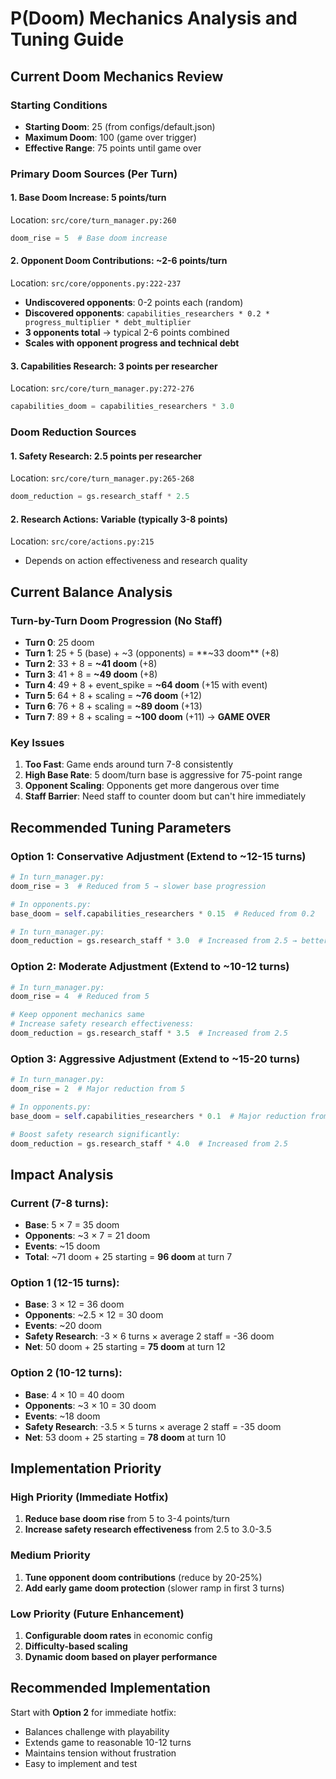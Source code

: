 # P(Doom) Mechanics Analysis and Tuning Guide

## Current Doom Mechanics Review

### Starting Conditions
- **Starting Doom**: 25 (from configs/default.json)
- **Maximum Doom**: 100 (game over trigger)
- **Effective Range**: 75 points until game over

### Primary Doom Sources (Per Turn)

#### 1. Base Doom Increase: **5 points/turn**
Location: `src/core/turn_manager.py:260`
```python
doom_rise = 5  # Base doom increase
```

#### 2. Opponent Doom Contributions: **~2-6 points/turn**
Location: `src/core/opponents.py:222-237`
- **Undiscovered opponents**: 0-2 points each (random)
- **Discovered opponents**: `capabilities_researchers * 0.2 * progress_multiplier * debt_multiplier`
- **3 opponents total** → typical 2-6 points combined
- **Scales with opponent progress and technical debt**

#### 3. Capabilities Research: **3 points per researcher**
Location: `src/core/turn_manager.py:272-276`
```python
capabilities_doom = capabilities_researchers * 3.0
```

### Doom Reduction Sources

#### 1. Safety Research: **2.5 points per researcher**
Location: `src/core/turn_manager.py:265-268`
```python
doom_reduction = gs.research_staff * 2.5
```

#### 2. Research Actions: **Variable (typically 3-8 points)**
Location: `src/core/actions.py:215`
- Depends on action effectiveness and research quality

## Current Balance Analysis

### Turn-by-Turn Doom Progression (No Staff)
- **Turn 0**: 25 doom
- **Turn 1**: 25 + 5 (base) + ~3 (opponents) = **~33 doom** (+8)
- **Turn 2**: 33 + 8 = **~41 doom** (+8)
- **Turn 3**: 41 + 8 = **~49 doom** (+8)
- **Turn 4**: 49 + 8 + event_spike = **~64 doom** (+15 with event)
- **Turn 5**: 64 + 8 + scaling = **~76 doom** (+12)
- **Turn 6**: 76 + 8 + scaling = **~89 doom** (+13)
- **Turn 7**: 89 + 8 + scaling = **~100 doom** (+11) → **GAME OVER**

### Key Issues
1. **Too Fast**: Game ends around turn 7-8 consistently
2. **High Base Rate**: 5 doom/turn base is aggressive for 75-point range
3. **Opponent Scaling**: Opponents get more dangerous over time
4. **Staff Barrier**: Need staff to counter doom but can't hire immediately

## Recommended Tuning Parameters

### Option 1: Conservative Adjustment (Extend to ~12-15 turns)
```python
# In turn_manager.py:
doom_rise = 3  # Reduced from 5 → slower base progression

# In opponents.py:
base_doom = self.capabilities_researchers * 0.15  # Reduced from 0.2

# In turn_manager.py:
doom_reduction = gs.research_staff * 3.0  # Increased from 2.5 → better payoff
```

### Option 2: Moderate Adjustment (Extend to ~10-12 turns)
```python
# In turn_manager.py:
doom_rise = 4  # Reduced from 5

# Keep opponent mechanics same
# Increase safety research effectiveness:
doom_reduction = gs.research_staff * 3.5  # Increased from 2.5
```

### Option 3: Aggressive Adjustment (Extend to ~15-20 turns)
```python
# In turn_manager.py:
doom_rise = 2  # Major reduction from 5

# In opponents.py:
base_doom = self.capabilities_researchers * 0.1  # Major reduction from 0.2

# Boost safety research significantly:
doom_reduction = gs.research_staff * 4.0  # Increased from 2.5
```

## Impact Analysis

### Current (7-8 turns):
- **Base**: 5 × 7 = 35 doom
- **Opponents**: ~3 × 7 = 21 doom  
- **Events**: ~15 doom
- **Total**: ~71 doom + 25 starting = **96 doom** at turn 7

### Option 1 (12-15 turns):
- **Base**: 3 × 12 = 36 doom
- **Opponents**: ~2.5 × 12 = 30 doom
- **Events**: ~20 doom
- **Safety Research**: -3 × 6 turns × average 2 staff = -36 doom
- **Net**: 50 doom + 25 starting = **75 doom** at turn 12

### Option 2 (10-12 turns):
- **Base**: 4 × 10 = 40 doom
- **Opponents**: ~3 × 10 = 30 doom  
- **Events**: ~18 doom
- **Safety Research**: -3.5 × 5 turns × average 2 staff = -35 doom
- **Net**: 53 doom + 25 starting = **78 doom** at turn 10

## Implementation Priority

### High Priority (Immediate Hotfix)
1. **Reduce base doom rise** from 5 to 3-4 points/turn
2. **Increase safety research effectiveness** from 2.5 to 3.0-3.5

### Medium Priority  
1. **Tune opponent doom contributions** (reduce by 20-25%)
2. **Add early game doom protection** (slower ramp in first 3 turns)

### Low Priority (Future Enhancement)
1. **Configurable doom rates** in economic config
2. **Difficulty-based scaling** 
3. **Dynamic doom based on player performance**

## Recommended Implementation

Start with **Option 2** for immediate hotfix:
- Balances challenge with playability
- Extends game to reasonable 10-12 turns
- Maintains tension without frustration
- Easy to implement and test
